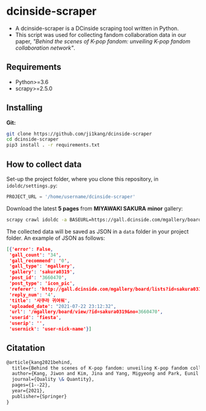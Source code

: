 # dcinside-scraper
- A dcinside-scraper is a DCinside scraping tool written in Python. 
- This script was used for collecting fandom collaboration data in our paper, *"Behind the scenes of K-pop fandom: unveiling K-pop fandom collaboration network"*.

## Requirements
- Python>=3.6
- scrapy>=2.5.0

## Installing
**Git:**
```bash
git clone https://github.com/ji1kang/dcinside-scraper
cd dcinside-scraper
pip3 install . -r requirements.txt
```

## How to collect data
Set-up the project folder, where you clone this repository, in `idoldc/settings.py`:
```python
PROJECT_URL = '/home/username/dcinside-scraper'
```

Download the latest **5 pages** from **MIYAWAKI SAKURA** **minor** gallery:
```bash
scrapy crawl idoldc -a BASEURL=https://gall.dcinside.com/mgallery/board/lists?id=sakura0319 -a N=5
```

The collected data will be saved as JSON in a `data` folder in your project folder. 
An example of JSON as follows: 
```JSON
[{'error': False,
 'gall_count': '34',
 'gall_recommend': '0',
 'gall_type': 'mgallery',
 'gallery': 'sakura0319',
 'post_id': '3660470',
 'post_type': 'icon_pic',
 'referer': 'http://gall.dcinside.com/mgallery/board/lists?id=sakura0319&page=2&list_num=100',
 'reply_num': '4',
 'title': '사쿠라 귀여워',
 'uploaded_date': "2021-07-22 23:12:32",
 'url': '/mgallery/board/view/?id=sakura0319&no=3660470',
 'userid': 'fiesta',
 'userip': '',
 'usernick': 'user-nick-name'}]
```

## Citatation
```latex
@article{kang2021behind,
  title={Behind the scenes of K-pop fandom: unveiling K-pop fandom collaboration network},
  author={Kang, Jiwon and Kim, Jina and Yang, Migyeong and Park, Eunil and Ko, Minsam and Lee, Munyoung and Han, Jinyoung},
  journal={Quality \& Quantity},
  pages={1--22},
  year={2021},
  publisher={Springer}
}
```
